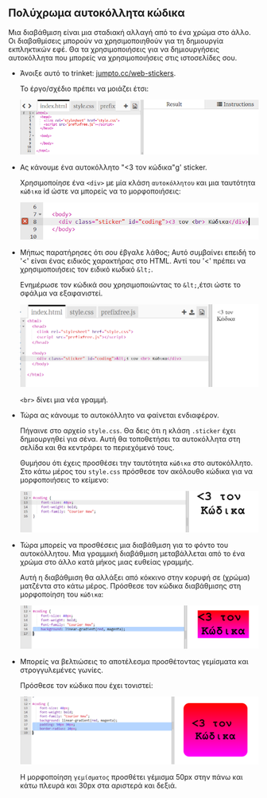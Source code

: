 ## Πολύχρωμα αυτοκόλλητα κώδικα

Μια διαβάθμιση είναι μια σταδιακή αλλαγή από το ένα χρώμα στο άλλο. Οι διαβαθμίσεις μπορούν να χρησιμοποιηθούν για τη δημιουργία εκπληκτικών εφέ. Θα τα χρησιμοποιήσεις για να δημιουργήσεις αυτοκόλλητα που μπορείς να χρησιμοποιήσεις στις ιστοσελίδες σου.

+ Άνοιξε αυτό το trinket: <a href="http://jumpto.cc/web-stickers" target="_blank">jumpto.cc/web-stickers</a>.
    
    Το έργο/σχέδιο πρέπει να μοιάζει έτσι:
    
    ![screenshot](images/stickers-starter.png)

+ Ας κάνουμε ένα αυτοκόλλητο "<3 τον κώδικα"g' sticker.
    
    Χρησιμοποίησε ένα `<div>` με μία κλάση `αυτοκόλλητου` και μια ταυτότητα `κώδικα` id ώστε να μπορείς να το μορφοποιήσεις:
    
    ![screenshot](images/stickers-coding-error.png)

+ Μήπως παρατήρησες ότι σου έβγαλε λάθος; Αυτό συμβαίνει επειδή το '<' είναι ένας ειδικός χαρακτήρας στο HTML. Αντί του '<' πρέπει να χρησιμοποιήσεις τον ειδικό κωδικό `&lt;`.
    
    Ενημέρωσε τον κώδικά σου χρησιμοποιώντας το `&lt;`,έτσι ώστε το σφάλμα να εξαφανιστεί.
    
    ![screenshot](images/stickers-coding-fixed.png)
    
    `<br>` δίνει μια νέα γραμμή.

+ Τώρα ας κάνουμε το αυτοκόλλητο να φαίνεται ενδιαφέρον.
    
    Πήγαινε στο αρχείο `style.css`. Θα δεις ότι η κλάση `.sticker` έχει δημιουργηθεί για σένα. Αυτή θα τοποθετήσει τα αυτοκόλλητα στη σελίδα και θα κεντράρει το περιεχόμενό τους.
    
    Θυμήσου ότι έχεις προσθέσει την ταυτότητα `κώδικα` στο αυτοκόλλητο. Στο κάτω μέρος του `style.css` πρόσθεσε τον ακόλουθο κώδικα για να μορφοποιήσεις το κείμενο:
    
    ![screenshot](images/stickers-coding-font.png)

+ Τώρα μπορείς να προσθέσεις μια διαβάθμιση για το φόντο του αυτοκόλλητου. Μια γραμμική διαβάθμιση μεταβάλλεται από το ένα χρώμα στο άλλο κατά μήκος μιας ευθείας γραμμής.
    
    Αυτή η διαβάθμιση θα αλλάξει από κόκκινο στην κορυφή σε (χρώμα) ματζέντα στο κάτω μέρος. Πρόσθεσε τον κώδικα διαβάθμισης στη μορφοποίηση του `κώδικα`:
    
    ![screenshot](images/stickers-coding-gradient.png)

+ Μπορείς να βελτιώσεις το αποτέλεσμα προσθέτοντας γεμίσματα και στρογγυλεμένες γωνίες.
    
    Πρόσθεσε τον κώδικα που έχει τονιστεί:
    
    ![screenshot](images/stickers-coding-padding.png)
    
    Η μορφοποίηση `γεμίσματος` προσθέτει γέμισμα 50px στην πάνω και κάτω πλευρά και 30px στα αριστερά και δεξιά.